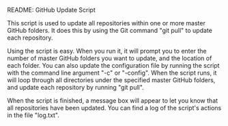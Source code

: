 README: GitHub Update Script

This script is used to update all repositories within one or more master GitHub folders. It does this by using the Git command "git pull" to update each repository.

Using the script is easy. When you run it, it will prompt you to enter the number of master GitHub folders you want to update, and the location of each folder. You can also update the configuration file by running the script with the command line argument "-c" or "-config". When the script runs, it will loop through all directories under the specified master GitHub folders, and update each repository by running "git pull".

When the script is finished, a message box will appear to let you know that all repositories have been updated. You can find a log of the script's actions in the file "log.txt".

